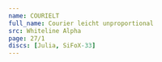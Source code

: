 ```yaml
---
name: COURIELT
full_name: Courier leicht unproportional
src: Whiteline Alpha
page: 27/1
discs: [Julia, SiFoX-33]
---
```


